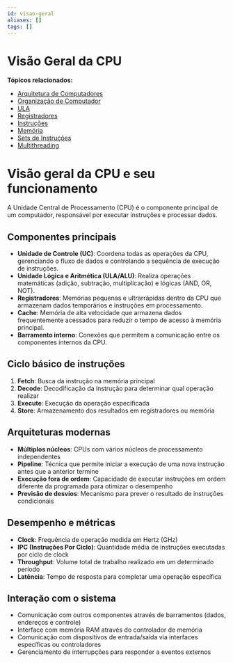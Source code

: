 ```yaml
---
id: visao-geral
aliases: []
tags: []
---
```


# Visão Geral da CPU

**Tópicos relacionados:**
- [Arquitetura de Computadores](../arquiteturas/arquitetura-computadores.md)
- [Organização de Computador](../arquiteturas/organização-computador.md)
- [ULA](ula.md)
- [Registradores](registradores.md)
- [Instruções](instrucoes.md)
- [Memória](memoria.md)
- [Sets de Instruções](sets-instrucoes.md)
- [Multithreading](multithreading.md)
# Visão geral da CPU e seu funcionamento

A Unidade Central de Processamento (CPU) é o componente principal de um computador, responsável por executar instruções e processar dados.


## Componentes principais

- **Unidade de Controle (UC)**: Coordena todas as operações da CPU, gerenciando o fluxo de dados e controlando a sequência de execução de instruções.
- **Unidade Lógica e Aritmética (ULA/ALU)**: Realiza operações matemáticas (adição, subtração, multiplicação) e lógicas (AND, OR, NOT).
- **Registradores**: Memórias pequenas e ultrarrápidas dentro da CPU que armazenam dados temporários e instruções em processamento.
- **Cache**: Memória de alta velocidade que armazena dados frequentemente acessados para reduzir o tempo de acesso à memória principal.
- **Barramento interno**: Conexões que permitem a comunicação entre os componentes internos da CPU.


## Ciclo básico de instruções

1. **Fetch**: Busca da instrução na memória principal
2. **Decode**: Decodificação da instrução para determinar qual operação realizar
3. **Execute**: Execução da operação especificada
4. **Store**: Armazenamento dos resultados em registradores ou memória


## Arquiteturas modernas

- **Múltiplos núcleos**: CPUs com vários núcleos de processamento independentes
- **Pipeline**: Técnica que permite iniciar a execução de uma nova instrução antes que a anterior termine
- **Execução fora de ordem**: Capacidade de executar instruções em ordem diferente da programada para otimizar o desempenho
- **Previsão de desvios**: Mecanismo para prever o resultado de instruções condicionais


## Desempenho e métricas

- **Clock**: Frequência de operação medida em Hertz (GHz)
- **IPC (Instruções Por Ciclo)**: Quantidade média de instruções executadas por ciclo de clock
- **Throughput**: Volume total de trabalho realizado em um determinado período
- **Latência**: Tempo de resposta para completar uma operação específica


## Interação com o sistema

- Comunicação com outros componentes através de barramentos (dados, endereços e controle)
- Interface com memória RAM através do controlador de memória
- Comunicação com dispositivos de entrada/saída via interfaces específicas ou controladores
- Gerenciamento de interrupções para responder a eventos externos
